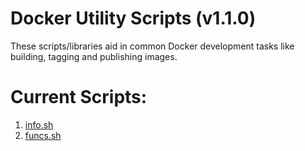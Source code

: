 # Docker Utility Scripts (v1.1.0)
These scripts/libraries aid in common Docker development tasks like building, tagging and publishing images.

# Current Scripts:
1. [info.sh](docs/info.md)
2. [funcs.sh](docs/funcs.md)

